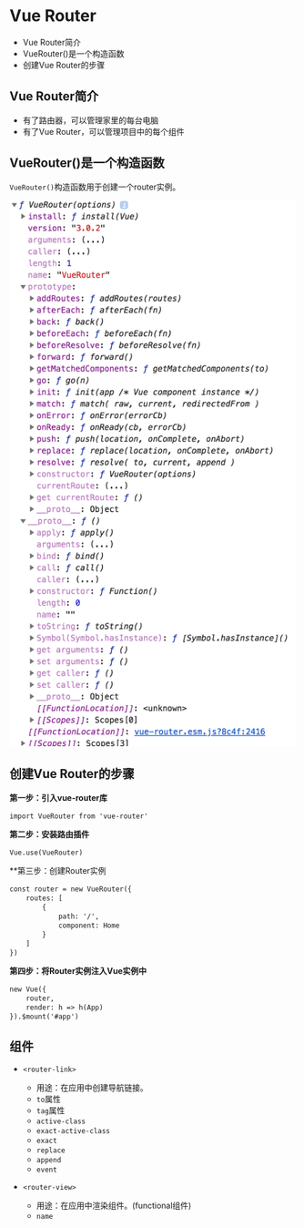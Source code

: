 # Vue Router 
- Vue Router简介
- VueRouter()是一个构造函数
- 创建Vue Router的步骤

## Vue Router简介
- 有了路由器，可以管理家里的每台电脑
- 有了Vue Router，可以管理项目中的每个组件

## VueRouter()是一个构造函数
`VueRouter()`构造函数用于创建一个router实例。

![VueRouter构造函数](images/vue-router.png)


## 创建Vue Router的步骤
**第一步：引入vue-router库**
```
import VueRouter from 'vue-router'
```

**第二步：安装路由插件**
```
Vue.use(VueRouter)
```

**第三步：创建Router实例
```
const router = new VueRouter({
    routes: [
        {
            path: '/',
            component: Home
        }
    ]
})
```
**第四步：将Router实例注入Vue实例中**
```
new Vue({
    router,
    render: h => h(App)
}).$mount('#app')
```

## 组件


- `<router-link>`
    - 用途：在应用中创建导航链接。
    - `to`属性
    - `tag`属性
    - `active-class`
    - `exact-active-class`
    - `exact`
    - `replace`
    - `append`
    - `event`

- `<router-view>`
    - 用途：在应用中渲染组件。(functional组件)
    - `name`
